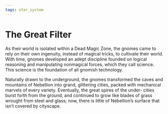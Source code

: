 ```yaml
---
tags: star_system
---
```

# The Great Filter
As their world is isolated within a Dead Magic Zone, the gnomes came to rely on their own ingenuity, instead of magical tricks, to cultivate their world. With time, gnomes developed an adept discipline founded on logical reasoning and manipulating nonmagical forces, which they call science. This science is the foundation of all gnomish technology.

Naturally drawn to the underground, the gnomes transformed the caves and mountains of Nebellion into grand, glittering cities, packed with mechanical marvels of every variety. Eventually, the great spires of the under- cities burst forth from the ground, and continued to grow like blades of grass wrought from steel and glass; now, there is little of Nebellion’s surface that isn’t covered by cityscape.
